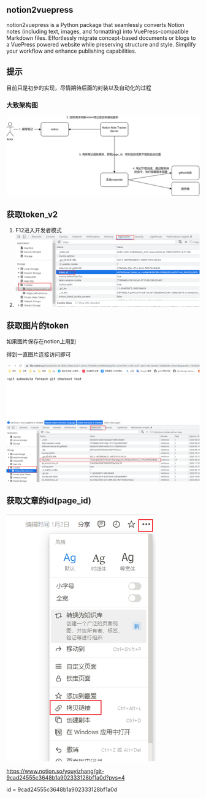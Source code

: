## notion2vuepress

notion2vuepress is a Python package that seamlessly converts Notion notes (including text, images, and formatting) into VuePress-compatible Markdown files. Effortlessly migrate concept-based documents or blogs to a VuePress powered website while preserving structure and style. Simplify your workflow and enhance publishing capabilities.

## 提示

目前只是初步的实现，尽情期待后面的封装以及自动化的过程

### 大致架构图

![](./img/4.png)

## 获取token_v2

1. F12进入开发者模式
2. ![](./img/1.png)

## 获取图片的token

如果图片保存在notion上用到

得到一直图片连接访问即可

![](./img/2.png)

## 获取文章的id(page_id)

![](./img/3.png)

https://www.notion.so/youyizhang/git-9cad24555c3648b1a902333128bf1a0d?pvs=4

id = 9cad24555c3648b1a902333128bf1a0d
